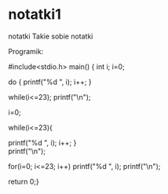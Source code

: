 # notatki1
notatki
Takie sobie notatki

Programik:

#include<stdio.h>
main() {
int i;
i=0;

do {
 printf("%d ", i);
 i++;
            }

while(i<=23);
printf("\n");               

i=0;

while(i<=23){

printf("%d ", i);
i++;
}   
printf("\n");

for(i=0; i<=23; i++)
printf("%d ", i);
printf("\n");

return 0;}

